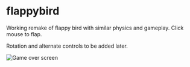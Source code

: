 # flappybird

Working remake of flappy bird with similar physics and gameplay. Click mouse to flap. 

Rotation and alternate controls to be added later. 

![Game over screen](https://imgur.com/ZDhgpmC.png)
